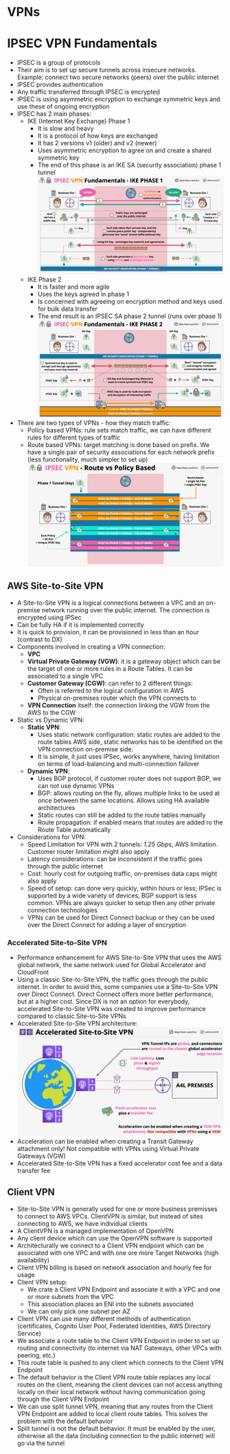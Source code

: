 # VPNs

# IPSEC VPN Fundamentals

- IPSEC is a group of protocols
- Their aim is to set up secure tunnels across insecure networks. Example: connect two secure networks (peers) over the public internet
- IPSEC provides authentication
- Any traffic transferred through IPSEC is encrypted
- IPSEC is using asymmetric encryption to exchange symmetric keys and use these of ongoing encryption
- IPSEC has 2 main phases:
    - IKE (Internet Key Exchange) Phase 1
        - It is slow and heavy
        - It is a protocol of how keys are exchanged
        - It has 2 versions v1 (older) and v2 (newer)
        - Uses asymmetric encryption to agree on and create a shared symmetric key
        - The end of this phase is an IKE SA (security association) phase 1 tunnel
        ![IPSEC phase 1 architecture](images/IPSECvpn2.png)
    - IKE Phase 2
        - It is faster and more agile
        - Uses the keys agreed in phase 1
        - Is concerned with agreeing on encryption method and keys used for bulk data transfer
        - The end result is an IPSEC SA phase 2 tunnel (runs over phase 1)
        ![IPSEC phase 2 architecture](images/IPSECvpn3.png)
- There are two types of VPNs - how they match traffic:
    - Policy based VPNs: rule sets match traffic, we can have different rules for different types of traffic
    - Route based VPNs: target matching is done based on prefix. We have a single pair of security associations for each network prefix (less functionality, much simpler to set up)
    ![Route vs Policy Based VPNs](images/IPSECvpn4.png)

## AWS Site-to-Site VPN

- A Site-to-Site VPN is a logical connections between a VPC and an on-premise network running over the public internet. The connection is encrypted using IPSec
- Can be fully HA if it is implemented correctly
- It is quick to provision, it can be provisioned in less than an hour (contrast to DX)
- Components involved in creating a VPN connection:
    - **VPC**
    - **Virtual Private Gateway (VGW)**: it is a gateway object which can be the target of one or more rules in a Route Tables. It can be associated to a single VPC
    - **Customer Gateway (CGW)**: can refer to 2 different things:
        - Often is referred to the logical configuration in AWS
        - Physical on-premises router which the VPN connects to
    - **VPN Connection** itself: the connection linking the VGW from the AWS to the CGW
- Static vs Dynamic VPN:
    - **Static VPN**:
        - Uses static network configuration: static routes are added to the route tables AWS side, static networks has to be identified on the VPN connection on-premise side. 
        - It is simple, it just uses IPSec, works anywhere, having limitation on terms of load-balancing and multi-connection failover
    - **Dynamic VPN**:
        - Uses BGP protocol, if customer router does not support BGP, we can not use dynamic VPNs
        - BGP: allows routing on the fly, allows multiple links to be used at once between the same locations. Allows using HA available architectures
        - Static routes can still be added to the route tables manually
        - Route propagation: if enabled means that routes are added ro the Route Table automatically
- Considerations for VPN:
    - Speed Limitation for VPN with 2 tunnels: *1.25 Gbps*, AWS limitation. Customer router limitation might also apply
    - Latency considerations: can be inconsistent if the traffic goes through the public internet
    - Cost: hourly cost for outgoing traffic, on-premises data caps might also apply
    - Speed of setup: can done very quickly, within hours or less; IPSec is supported by a wide variety of devices, BGP support is less common. VPNs are always quicker to setup then any other private connection technologies
    - VPNs can be used for Direct Connect backup or they can be used over the Direct Connect for adding a layer of encryption

### Accelerated Site-to-Site VPN

- Performance enhancement for AWS Site-to-Site VPN that uses the AWS global network, the same network used for Global Accelerator and CloudFront
- Using a classic Site-to-Site VPN, the traffic goes through the public internet. In order to avoid this, some companies use a Site-to-Site VPN over Direct Connect. Direct Connect offers more better performance, but at a higher cost. Since DX is not an option for everybody, accelerated Site-to-Site VPN was created to improve performance compared to classic Site-to-Site VPNs
- Accelerated Site-to-Site VPN architecture:
![Accelerated Site-to-Site VPN](images/AcceleratedS2SVPN1.png)
- Acceleration can be enabled when creating a Transit Gateway attachment only! Not compatible with VPNs using Virtual Private Gateways (VGW)
- Accelerated Site-to-Site VPN has a fixed accelerator cost fee and a data transfer fee

## Client VPN

- Site-to-Site VPN is generally used for one or more business premisses to connect to AWS VPCs. ClientVPN is similar, but instead of sites connecting to AWS, we have individual clients
- A ClientVPN is a managed implementation of OpenVPN
- Any client device which can use the OpenVPN software is supported
- Architecturally we connect to a Client VPN endpoint which can be associated with one VPC and with one ore more Target Networks (high availability)
- Client VPN billing is based on network association and hourly fee for usage
- Client VPN setup:
    - We crate a Client VPN Endpoint and associate it with a VPC and one or more subnets from the VPC
    - This association places an ENI into the subnets associated
    - We can only pick one subnet per AZ
- Client VPN can use many different methods of authentication (certificates, Cognito User Pool, Federated Identities,  AWS Directory Service)
- We associate a route table to the Client VPN Endpoint in order to set up routing and connectivity (to internet via NAT Gateways, other VPCs with peering, etc.)
- This route table is pushed to any client which connects to the Client VPN Endpoint
- The default behavior is the Client VPN route table replaces any local routes on the client, meaning the client devices can not access anything locally on their local network without having communication going through the Client VPN Endpoint
- We can use split tunnel VPN, meaning that any routes from the Client VPN Endpoint are added to local client route tables. This solves the problem with the default behavior
- Split tunnel is not the default behavior. It must be enabled by the user, otherwise all the data (including connection to the public internet) will go via the tunnel